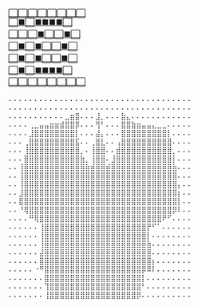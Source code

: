 [⬜️⬜️⬜️⬜️⬜️⬜️⬜️⬜️<br/>
⬜️⬛️⬜️⬛️⬛️⬛️⬛️⬜️<br/>
⬜️⬜️⬜️⬛️⬜️⬜️⬛️⬜️<br/>
⬜️⬛️⬜️⬛️⬜️⬜️⬛️⬜️<br/>
⬜️⬛️⬜️⬛️⬜️⬜️⬛️⬜️<br/>
⬜️⬛️⬜️⬛️⬛️⬛️⬛️⬜️<br/>
⬜️⬜️⬜️⬜️⬜️⬜️⬜️⬜️<br/>](jasonycw.github.io) <br/>
⠄⠄⠄⠄⠄⠄⠄⠄⠄⠄⠄⠄⠄⠄⠄⠄⠄⠄⠄⠄⠄⠄⠄⠄⠄⠄⠄⠄⠄⠄⠄⠄⠄⠄⠄⠄<br/>
⠄⠄⠄⠄⠄⠄⠄⠄⠄⠄⠄⠄⠄⠄⠄⠄⠄⠄⠄⠄⠄⠄⠄⠄⠄⠄⠄⠄⠄⠄⠄⠄⠄⠄⠄⠄<br/>
⠄⠄⠄⠄⠄⠄⠄⠄⠄⠄⠄⣀⣶⣿⠄⠄⠄⣸⡀⠄⠄⠄⣷⣄⠄⠄⠄⠄⠄⠄⠄⠄⠄⠄⠄⠄<br/>
⠄⠄⠄⠄⢀⣀⣤⣤⣶⣶⣾⣿⣿⡿⠄⠄⠄⢻⠃⠄⠄⠄⣿⣿⣷⣶⣤⣤⣄⣀⣀⠄⠄⠄⠄⠄<br/>
⠄⠄⠄⠄⣸⣿⣿⣿⣿⣿⣿⣿⣿⡇⠄⠄⠄⣼⡄⠄⠄⠄⣿⣿⣿⣿⣿⣿⣿⣿⣿⡇⠄⠄⠄⠄<br/>
⠄⠄⠄⢀⣿⣿⣿⣿⣿⣿⣿⣿⣿⣯⠄⠄⢀⣿⣇⠄⠄⢠⣿⣿⣿⣿⣿⣿⣿⣿⣿⣿⠄⠄⠄⠄<br/>
⠄⠄⠄⢸⣿⣿⣿⣿⣿⣿⣿⣿⣿⣿⡀⠄⢸⣿⣿⠄⠄⣾⣿⣿⣿⣿⣿⣿⣿⣿⣿⣿⡀⠄⠄⠄<br/>
⠄⠄⠄⣿⣿⣿⣿⣿⣿⣿⣿⣿⣿⣿⣷⡀⢸⣿⣿⠄⣸⣿⣿⣿⣿⣿⣿⣿⣿⣿⣿⣿⡇⠄⠄⠄<br/>
⠄⠄⢸⣿⣿⣿⣿⣿⣿⣿⣿⣿⣿⣿⣿⣷⣾⣿⣿⣾⣿⣿⣿⣿⣿⣿⣿⣿⣿⣿⣿⣿⣷⠄⠄⠄<br/>
⠄⠄⢸⣿⣿⣿⣿⣿⣿⣿⣿⣿⣿⣿⣿⣿⣿⣿⣿⣿⣿⣿⣿⣿⣿⣿⣿⣿⣿⣿⣿⣿⣿⠄⠄⠄<br/>
⠄⠄⢸⣿⣿⣿⣿⣿⣿⣿⣿⣿⣿⣿⣿⣿⣿⣿⣿⣿⣿⣿⣿⣿⣿⣿⣿⣿⣿⣿⣿⣿⣿⡄⠄⠄<br/>
⠄⠄⣸⣿⣿⣿⣿⣿⣿⣿⣿⣿⣿⣿⣿⣿⣿⣿⣿⣿⣿⣿⣿⣿⣿⣿⣿⣿⣿⣿⣿⣿⣿⡆⠄⠄<br/>
⠄⠄⣿⣿⣿⣿⣿⣿⣿⣿⣿⣿⣿⣿⣿⣿⣿⣿⣿⣿⣿⣿⣿⣿⣿⣿⣿⣿⣿⣿⣿⣿⣿⡇⠄⠄<br/>
⠄⠄⠘⢿⣿⣿⣿⣿⣿⣿⣿⣿⣿⣿⣿⣿⣿⣿⣿⣿⣿⣿⣿⣿⣿⣿⣿⣿⣿⣿⣿⣿⡿⠇⠄⠄<br/>
⠄⠄⠄⠄⠛⢿⣿⣿⣿⣿⣿⣿⣿⣿⣿⣿⣿⣿⣿⣿⣿⣿⣿⣿⣿⣿⣿⣿⣿⣿⠟⠋⠄⠄⠄⠄<br/>
⠄⠄⠄⠄⠄⠄⢸⣿⣿⣿⣿⣿⣿⣿⣿⣿⣿⣿⣿⣿⣿⣿⣿⣿⣿⣿⣿⡟⠋⠁⠄⠄⠄⠄⠄⠄<br/>
⠄⠄⠄⠄⠄⠄⢸⣿⣿⣿⣿⣿⣿⣿⣿⣿⣿⣿⣿⣿⣿⣿⣿⣿⣿⣿⣿⡇⠄⠄⠄⠄⠄⠄⠄⠄<br/>
⠄⠄⠄⠄⠄⠄⢸⣿⣿⣿⣿⣿⣿⣿⣿⣿⣿⣿⣿⣿⣿⣿⣿⣿⣿⣿⣿⣷⠄⠄⠄⠄⠄⠄⠄⠄<br/>
⠄⠄⠄⠄⠄⠄⣼⣿⣿⣿⣿⣿⣿⣿⣿⣿⣿⣿⣿⣿⣿⣿⣿⣿⣿⣿⣿⣿⠄⠄⠄⠄⠄⠄⠄⠄<br/>
⠄⠄⠄⠄⠄⠄⣿⣿⣿⣿⣿⣿⣿⣿⣿⣿⣿⣿⣿⣿⣿⣿⣿⣿⣿⣿⣿⣿⡆⠄⠄⠄⠄⠄⠄⠄<br/>
⠄⠄⠄⠄⠄⠐⠛⣿⣿⣿⣿⣿⣿⣿⣿⣿⣿⣿⣿⣿⣿⣿⣿⣿⣿⣿⡿⠿⠇⠄⠄⠄⠄⠄⠄⠄<br/>
⠄⠄⠄⠄⠄⠄⠄⣿⣿⣿⣿⣿⣿⣿⣿⣿⣿⣿⣿⣿⣿⣿⣿⣿⣿⣿⡇⠄⠄⠄⠄⠄⠄⠄⠄⠄<br/>
⠄⠄⠄⠄⠄⠄⠄⢹⣿⣿⣿⣿⣿⣿⣿⣿⣿⣿⣿⣿⣿⣿⣿⣿⣿⣿⠃⠄⠄⠄⠄⠄⠄⠄⠄⠄<br/>
⠄⠄⠄⠄⠄⠄⠄⢸⣿⣿⣿⣿⣿⣿⣿⣿⣿⣿⣿⣿⣿⣿⣿⣿⣿⡿⠄⠄⠄⠄⠄⠄⠄⠄⠄⠄<br/>

<!--
**jasonycw/jasonycw** is a ✨ _special_ ✨ repository because its `README.md` (this file) appears on your GitHub profile.

Here are some ideas to get you started:

- 🔭 I’m currently working on ...
- 🌱 I’m currently learning ...
- 👯 I’m looking to collaborate on ...
- 🤔 I’m looking for help with ...
- 💬 Ask me about ...
- 📫 How to reach me: ...
- 😄 Pronouns: ...
- ⚡ Fun fact: ...
-->
